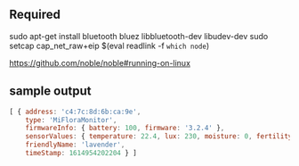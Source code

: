 
## Required 

sudo apt-get install bluetooth bluez libbluetooth-dev libudev-dev
sudo setcap cap_net_raw+eip $(eval readlink -f `which node`)

https://github.com/noble/noble#running-on-linux


## sample output

```javascript
[ { address: 'c4:7c:8d:6b:ca:9e',
    type: 'MiFloraMonitor',
    firmwareInfo: { battery: 100, firmware: '3.2.4' },
    sensorValues: { temperature: 22.4, lux: 230, moisture: 0, fertility: 0 },
    friendlyName: 'lavender',
    timeStamp: 1614954202204 } ]

```
